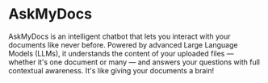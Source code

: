 # AskMyDocs
AskMyDocs is an intelligent chatbot that lets you interact with your documents like never before. Powered by advanced Large Language Models (LLMs), it understands the content of your uploaded files — whether it's one document or many — and answers your questions with full contextual awareness. It's like giving your documents a brain!
